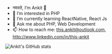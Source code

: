 - नमस्ते, I’m Ankit 👋 
- 👀 I’m interested in PHP
- 🌱 I’m currently learning ReactNative, React Js
- 💬 Ask me about PHP, Web Development
- 📫 How to reach me: this.ankit@outlook.com, http://www.linkedin.com/in/this-ankit

![Ankit's GitHub stats](https://github-readme-stats.vercel.app/api?username=codekaar-ankit&theme=dark&show_icons=true)

<!---
![Anurag's GitHub stats](https://github-readme-stats.vercel.app/api?username=codekaar-ankit&theme=dark&show_icons=true)
codekaar-ankit/codekaar-ankit is a ✨ special ✨ repository because its `README.md` (this file) appears on your GitHub profile.
You can click the Preview link to take a look at your changes.
--->
